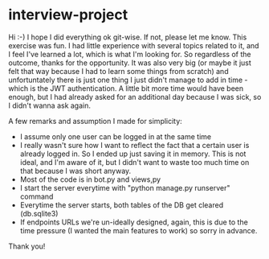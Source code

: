 # interview-project
Hi :-)
I hope I did everything ok git-wise. If not, please let me know.
This exercise was fun. I had little experience with several topics related to it, and I feel I've learned a lot, which is what I'm looking for. So regardless of the outcome,
thanks for the opportunity.
It was also very big (or maybe it just felt that way because I had to learn some things from scratch) and unfortuntately there is just one thing I just didn't manage to
add in time - which is the JWT authentication. A little bit more time would have been enough, but I had already asked for an additional day because I was sick, so I
didn't wanna ask again.

A few remarks and assumption I made for simplicity:
- I assume only one user can be logged in at the same time
- I really wasn't sure how I want to reflect the fact that a certain user is already logged in. So I ended up just saving it in memory. This is not ideal, and I'm aware
of it, but I didn't want to waste too much time on that because I was short anyway.
- Most of the code is in bot.py and views,py
- I start the server everytime with "python manage.py runserver" command
- Everytime the server starts, both tables of the DB get cleared (db.sqlite3)
- If endpoints URLs we're un-ideally designed, again, this is due to the time pressure (I wanted the main features to work) so sorry in advance.

Thank you!
